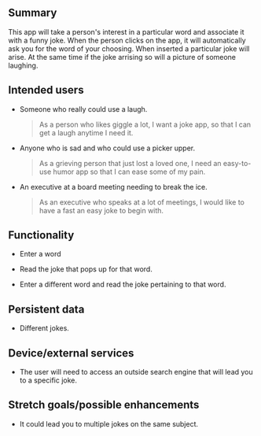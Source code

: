 ## Summary

This app will take a person's interest in a particular word and associate it with a funny joke. 
When the person clicks on the app, it will automatically ask you for the word of your choosing. When inserted a particular joke will arise. At the same time if the joke arrising so will a picture of someone laughing.



## Intended users

* Someone who really could use a laugh.

    > As a person who likes giggle a lot, I want a joke app, so that I can get a laugh anytime I need it.
    
* Anyone who is sad and who could use a picker upper.

    > As a grieving person that just lost a loved one, I need an easy-to-use humor app so that I can ease some of my pain.
 
* An executive at a board meeting needing to break the ice.

    > As an executive who speaks at a lot of meetings, I would like to have a fast an easy joke to begin with. 

## Functionality
   
* Enter a word

* Read the joke that pops up for that word.

* Enter a different word and read the joke pertaining to that word.

## Persistent data

* Different jokes. 
    
## Device/external services

* The user will need to access an outside search engine that will lead you to a specific joke.

## Stretch goals/possible enhancements 

* It could lead you to multiple jokes on the same subject.
